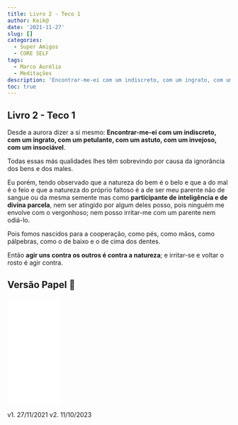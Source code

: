 ```yaml
---
title: Livro 2 - Teco 1
author: Keik@
date: '2021-11-27'
slug: []
categories:
  - Super Amigos
  - CORE SELF
tags:
  - Marco Aurélio
  - Meditações
description: 'Encontrar-me-ei com um indiscreto, com um ingrato, com um petulante, com um astuto, com um invejoso, com um insociável.'
toc: true
---
```


## Livro 2 - Teco 1


Desde a aurora dizer a si mesmo: **Encontrar-me-ei com um indiscreto, com um ingrato, com um petulante, com um astuto, com um invejoso, com um insociável**. 

Todas essas más qualidades lhes têm sobrevindo por causa da ignorância dos bens e dos males. 

Eu porém, tendo observado que a natureza do bem é o belo e que a do mal é o feio e que a natureza do próprio faltoso é a de ser meu parente não de sangue ou da mesma semente mas como **participante de inteligência e de divina parcela**, nem ser atingido por algum deles posso, pois ninguém me envolve com o vergonhoso; nem posso irritar-me com um parente nem odiá-lo. 

Pois fomos nascidos para a cooperação, como pés, como mãos, como pálpebras, como o de baixo e o de cima dos dentes. 

Então **agir uns contra os outros é contra a natureza**; e irritar-se e voltar o rosto é agir contra.


## Versão Papel :book:
<iframe style="width:120px;height:240px;" marginwidth="0" marginheight="0" scrolling="no" frameborder="0" src="//ws-na.amazon-adsystem.com/widgets/q?ServiceVersion=20070822&OneJS=1&Operation=GetAdHtml&MarketPlace=BR&source=ss&ref=as_ss_li_til&ad_type=product_link&tracking_id=mundodekeika-20&language=pt_BR&marketplace=amazon&region=BR&placement=B092FVY4BB&asins=B092FVY4BB&linkId=37c5ec14221f61f811029aa88b520891&show_border=true&link_opens_in_new_window=true"></iframe>

v1. 27/11/2021
v2. 11/10/2023  